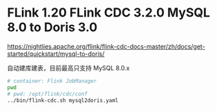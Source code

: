 # FLink 1.20 FLink CDC 3.2.0 MySQL 8.0 to Doris 3.0

<https://nightlies.apache.org/flink/flink-cdc-docs-master/zh/docs/get-started/quickstart/mysql-to-doris/>

自动建库建表，目前最高只支持 MySQL 8.0.x

```bash
# container: Flink JobManager
pwd
# pwd: /opt/flink/cdc/conf
../bin/flink-cdc.sh mysql2doris.yaml
```
